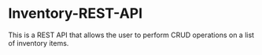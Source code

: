 # Inventory-REST-API
This is a REST API that allows the user to perform CRUD operations on a list of inventory items.
